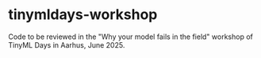 # tinymldays-workshop
Code to be reviewed in the "Why your model fails in the field" workshop of TinyML Days in Aarhus, June 2025.
